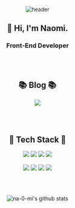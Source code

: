 <div align="center">

![header](https://capsule-render.vercel.app/api?type=rounded&color=random&height=300&section=header&text=Naomi%20Kang&fontColor=FFFFFF&animation=fadeIn&fontSize=90)

## 👋 Hi, I'm Naomi.
### Front-End Developer

<br></br>

## 📚 Blog 📚

<a href="https://www.notion.so/hanghae99-/Blog-c903442880bc45b0a35be3979b264c56">
<img src="https://img.shields.io/badge/Notion-000000?style=for-the-badge&logo=Notion&logoColor=white"></a>

<br></br>

## 📐 Tech Stack 📐

<img src="https://img.shields.io/badge/HTML5-E34F26?style=for-the-badge&logo=HTML5&logoColor=black">
<img src="https://img.shields.io/badge/CSS3-1572B6?style=for-the-badge&logo=CSS3&logoColor=black">
<img src="https://img.shields.io/badge/CSS Modules-000000?style=for-the-badge&logo=CSS Modules&logoColor=white">
<img src="https://img.shields.io/badge/styled-components-DB7093?style=for-the-badge&logo=styled-components&logoColor=white">
<br></br>
<img src="https://img.shields.io/badge/Javascript-F7DF1E?style=for-the-badge&logo=Javascript&logoColor=black">
<img src="https://img.shields.io/badge/React-61DAFB?style=for-the-badge&logo=React&logoColor=black">
<img src="https://img.shields.io/badge/Redux-764ABC?style=for-the-badge&logo=Redux&logoColor=white">
<img src="https://img.shields.io/badge/Amazon S3-569A31?style=for-the-badge&logo=Amazon S3&logoColor=white">

<br></br>

![na-0-mi's github stats](https://github-readme-stats.vercel.app/api?username=na-0-mi&count_private=true&show_icons=true&theme=dracula)
</div>
